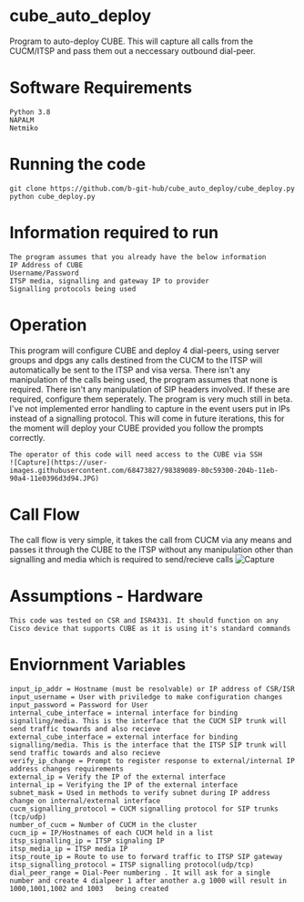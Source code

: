 # cube_auto_deploy
Program to auto-deploy CUBE. This will capture all calls from the CUCM/ITSP and pass them out a neccessary outbound dial-peer.

# Software Requirements
    Python 3.8
    NAPALM
    Netmiko

# Running the code
    git clone https://github.com/b-git-hub/cube_auto_deploy/cube_deploy.py
    python cube_deploy.py

# Information required to run
    The program assumes that you already have the below information 
    IP Address of CUBE
    Username/Password
    ITSP media, signalling and gateway IP to provider
    Signalling protocols being used
    
# Operation
This program will configure CUBE and deploy 4 dial-peers, using server groups and dpgs any calls destined from the CUCM to the ITSP will automatically be sent to the ITSP and visa versa.
There isn't any manipulation of the calls being used, the program assumes that none is required.
There isn't any manipulation of SIP headers involved. If these are required, configure them seperately. 
The program is very much still in beta. I've not implemented error handling to capture in the event users put in IPs instead of a signalling protocol.
This will come in future iterations, this for the moment will deploy your CUBE provided you follow the prompts correctly.

    The operator of this code will need access to the CUBE via SSH
    ![Capture](https://user-images.githubusercontent.com/68473827/98389089-80c59300-204b-11eb-90a4-11e0396d3d94.JPG)
    
    
# Call Flow
The call flow is very simple, it takes the call from CUCM via any means and passes it through the CUBE to the ITSP without any manipulation other than signalling and media which is required to send/recieve calls
![Capture](https://user-images.githubusercontent.com/68473827/98388699-fed56a00-204a-11eb-94f2-9695e7230427.JPG)

    
# Assumptions - Hardware 
    This code was tested on CSR and ISR4331. It should function on any Cisco device that supports CUBE as it is using it's standard commands
# Enviornment Variables
    input_ip_addr = Hostname (must be resolvable) or IP address of CSR/ISR
    input_username = User with priviledge to make configuration changes
    input_password = Password for User
    internal_cube_interface = internal interface for binding signalling/media. This is the interface that the CUCM SIP trunk will send traffic towards and also recieve
    external_cube_interface = external interface for binding signalling/media. This is the interface that the ITSP SIP trunk will send traffic towards and also recieve
    verify_ip_change = Prompt to register response to external/internal IP address changes requirements
    external_ip = Verify the IP of the external interface
    internal_ip = Verifying the IP of the external interface
    subnet_mask = Used in methods to verify subnet during IP address change on internal/external interface
    cucm_signalling_protocol = CUCM signalling protocol for SIP trunks (tcp/udp)
    number_of_cucm = Number of CUCM in the cluster
    cucm_ip = IP/Hostnames of each CUCM held in a list
    itsp_signalling_ip = ITSP signaling IP
    itsp_media_ip = ITSP media IP
    itsp_route_ip = Route to use to forward traffic to ITSP SIP gateway
    itsp_signalling_protocol = ITSP signalling protocol(udp/tcp)
    dial_peer_range = Dial-Peer numbering . It will ask for a single number and create 4 dialpeer 1 after another a.g 1000 will result in 1000,1001,1002 and 1003   being created 

